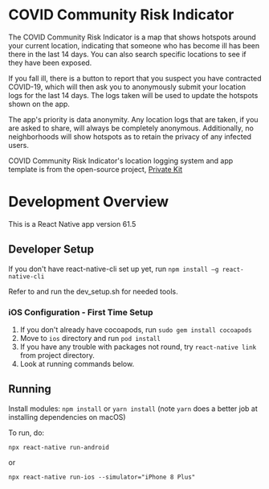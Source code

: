 # COVID Community Risk Indicator

The COVID Community Risk Indicator is a map that shows hotspots around your current location, indicating that someone who has become ill has been there in the last 14 days. You can also search specific locations to see if they have been exposed.

If you fall ill, there is a button to report that you suspect you have contracted COVID-19, which will then ask you to anonymously submit your location logs for the last 14 days. The logs taken will be used to update the hotspots shown on the app.

The app's priority is data anonymity. Any location logs that are taken, if you are asked to share, will always be completely anonymous. Additionally, no neighborhoods will show hotspots as to retain the privacy of any infected users.

COVID Community Risk Indicator's location logging system and app template is from the open-source project, [Private Kit](https://github.com/tripleblindmarket/covid-safe-paths)

# Development Overview

This is a React Native app version 61.5

## Developer Setup

If you don't have react-native-cli set up yet, run `npm install –g react-native-cli`

Refer to and run the dev_setup.sh for needed tools.

### iOS Configuration - First Time Setup

1. If you don't already have cocoapods, run `sudo gem install cocoapods`
2. Move to `ios` directory and run `pod install`
3. If you have any trouble with packages not round, try `react-native link` from project directory.
4. Look at running commands below.

## Running

Install modules:
```npm install``` or ```yarn install``` (note ```yarn``` does a better job at installing dependencies on macOS)

To run, do:
```
npx react-native run-android
```
or
```
npx react-native run-ios --simulator="iPhone 8 Plus"
```
